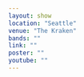 ```yaml
---
layout: show
location: "Seattle"
venue: "The Kraken"
bands: ""
link: ""
poster: ""
youtube: ""
---
```



